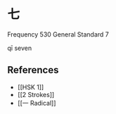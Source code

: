 # 七
Frequency 530
General Standard 7

qī
seven

## References
- [[HSK 1]]
- [[2 Strokes]]
- [[一 Radical]]